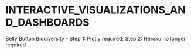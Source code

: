 # INTERACTIVE_VISUALIZATIONS_AND_DASHBOARDS
Belly Button Biodiversity - Step 1: Plotly required; Step 2: Heroku no longer required 
